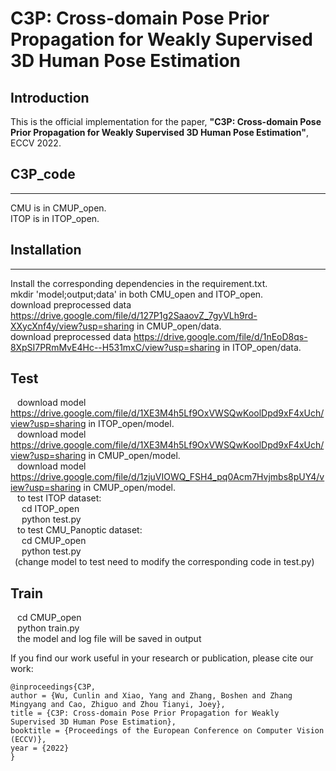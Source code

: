 
# C3P: Cross-domain Pose Prior Propagation for Weakly Supervised 3D Human Pose Estimation

## Introduction
This is the official implementation for the paper, **"C3P: Cross-domain Pose Prior Propagation for Weakly Supervised 3D Human Pose Estimation"**, ECCV 2022. 


## C3P_code
***
 CMU is in CMUP_open.   
 ITOP is in ITOP_open.   
 
## Installation
 ***
  Install the corresponding dependencies in the requirement.txt.   
  mkdir 'model;output;data' in both CMU_open and ITOP_open.   
  download preprocessed data https://drive.google.com/file/d/127P1g2SaaovZ_7gyVLh9rd-XXycXnf4y/view?usp=sharing in CMUP_open/data.   
  download preprocessed data https://drive.google.com/file/d/1nEoD8qs-8XpSI7PRmMvE4Hc--H531mxC/view?usp=sharing in ITOP_open/data.   
  
## Test
  &ensp; download model https://drive.google.com/file/d/1XE3M4h5Lf9OxVWSQwKoolDpd9xF4xUch/view?usp=sharing in ITOP_open/model.   
  &ensp; download model https://drive.google.com/file/d/1XE3M4h5Lf9OxVWSQwKoolDpd9xF4xUch/view?usp=sharing in CMUP_open/model.   
  &ensp; download model https://drive.google.com/file/d/1zjuVIOWQ_FSH4_pq0Acm7Hvjmbs8pUY4/view?usp=sharing in CMUP_open/model.   
  &ensp; to test ITOP dataset:   
    &ensp;&ensp; cd ITOP_open   
    &ensp;&ensp; python test.py   
  &ensp; to test CMU_Panoptic dataset:   
    &ensp;&ensp; cd CMUP_open   
    &ensp;&ensp; python test.py   
  &ensp;(change model to test need to modify the corresponding code in test.py)   
  
## Train
   &ensp; cd CMUP_open   
   &ensp; python train.py   
   &ensp; the model and log file will be saved in output   
 
 
If you find our work useful in your research or publication, please cite our work:
```
@inproceedings{C3P,
author = {Wu, Cunlin and Xiao, Yang and Zhang, Boshen and Zhang Mingyang and Cao, Zhiguo and Zhou Tianyi, Joey},
title = {C3P: Cross-domain Pose Prior Propagation for Weakly Supervised 3D Human Pose Estimation},
booktitle = {Proceedings of the European Conference on Computer Vision (ECCV)},
year = {2022}
}
```
